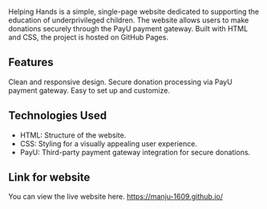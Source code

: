 Helping Hands is a simple, single-page website dedicated to supporting the education of underprivileged children. The website allows users to make donations securely through the PayU payment gateway. Built with HTML and CSS, the project is hosted on GitHub Pages.

## Features
Clean and responsive design.
Secure donation processing via PayU payment gateway.
Easy to set up and customize.
## Technologies Used
- HTML: Structure of the website.
- CSS: Styling for a visually appealing user experience.
- PayU: Third-party payment gateway integration for secure donations.
## Link for website
You can view the live website here.
https://manju-1609.github.io/
